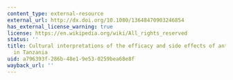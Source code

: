 ```yaml
---
content_type: external-resource
external_url: http://dx.doi.org/10.1080/13648470903246854
has_external_license_warning: true
license: https://en.wikipedia.org/wiki/All_rights_reserved
status: ''
title: Cultural interpretations of the efficacy and side effects of antimalarials
  in Tanzania
uid: a796393f-286b-48e1-9e53-0259bea68e8f
wayback_url: ''
---
```

